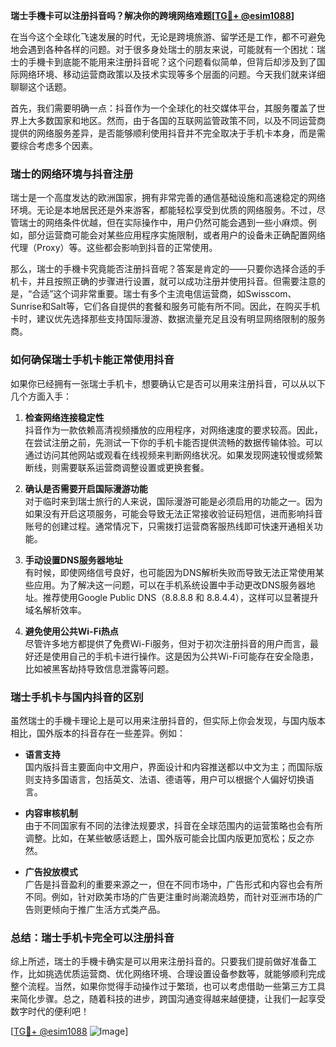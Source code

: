 **瑞士手機卡可以注册抖音吗？解决你的跨境网络难题[[TG💪+ @esim1088](https://t.me/s/esim1088)]**

在当今这个全球化飞速发展的时代，无论是跨境旅游、留学还是工作，都不可避免地会遇到各种各样的问题。对于很多身处瑞士的朋友来说，可能就有一个困扰：瑞士的手機卡到底能不能用来注册抖音呢？这个问题看似简单，但背后却涉及到了国际网络环境、移动运营商政策以及技术实现等多个层面的问题。今天我们就来详细聊聊这个话题。

首先，我们需要明确一点：抖音作为一个全球化的社交媒体平台，其服务覆盖了世界上大多数国家和地区。然而，由于各国的互联网监管政策不同，以及不同运营商提供的网络服务差异，是否能够顺利使用抖音并不完全取决于手机卡本身，而是需要综合考虑多个因素。

### **瑞士的网络环境与抖音注册**

瑞士是一个高度发达的欧洲国家，拥有非常完善的通信基础设施和高速稳定的网络环境。无论是本地居民还是外来游客，都能轻松享受到优质的网络服务。不过，尽管瑞士的网络条件优越，但在实际操作中，用户仍然可能会遇到一些小麻烦。例如，部分运营商可能会对某些应用程序实施限制，或者用户的设备未正确配置网络代理（Proxy）等。这些都会影响到抖音的正常使用。

那么，瑞士的手機卡究竟能否注册抖音呢？答案是肯定的——只要你选择合适的手机卡，并且按照正确的步骤进行设置，就可以成功注册并使用抖音。但需要注意的是，“合适”这个词非常重要。瑞士有多个主流电信运营商，如Swisscom、Sunrise和Salt等，它们各自提供的套餐和服务可能有所不同。因此，在购买手机卡时，建议优先选择那些支持国际漫游、数据流量充足且没有明显网络限制的服务商。

### **如何确保瑞士手机卡能正常使用抖音**

如果你已经拥有一张瑞士手机卡，想要确认它是否可以用来注册抖音，可以从以下几个方面入手：

1. **检查网络连接稳定性**  
   抖音作为一款依赖高清视频播放的应用程序，对网络速度的要求较高。因此，在尝试注册之前，先测试一下你的手机卡能否提供流畅的数据传输体验。可以通过访问其他网站或观看在线视频来判断网络状况。如果发现网速较慢或频繁断线，则需要联系运营商调整设置或更换套餐。

2. **确认是否需要开启国际漫游功能**  
   对于临时来到瑞士旅行的人来说，国际漫游可能是必须启用的功能之一。因为如果没有开启这项服务，可能会导致无法正常接收验证码短信，进而影响抖音账号的创建过程。通常情况下，只需拨打运营商客服热线即可快速开通相关功能。

3. **手动设置DNS服务器地址**  
   有时候，即使网络信号良好，也可能因为DNS解析失败而导致无法正常使用某些应用。为了解决这一问题，可以在手机系统设置中手动更改DNS服务器地址。推荐使用Google Public DNS（8.8.8.8 和 8.8.4.4），这样可以显著提升域名解析效率。

4. **避免使用公共Wi-Fi热点**  
   尽管许多地方都提供了免费Wi-Fi服务，但对于初次注册抖音的用户而言，最好还是使用自己的手机卡进行操作。这是因为公共Wi-Fi可能存在安全隐患，比如被黑客劫持导致信息泄露等问题。

### **瑞士手机卡与国内抖音的区别**

虽然瑞士的手機卡理论上是可以用来注册抖音的，但实际上你会发现，与国内版本相比，国外版本的抖音存在一些差异。例如：

- **语言支持**  
  国内版抖音主要面向中文用户，界面设计和内容推送都以中文为主；而国际版则支持多国语言，包括英文、法语、德语等，用户可以根据个人偏好切换语言。

- **内容审核机制**  
  由于不同国家有不同的法律法规要求，抖音在全球范围内的运营策略也会有所调整。比如，在某些敏感话题上，国外版可能会比国内版更加宽松；反之亦然。

- **广告投放模式**  
  广告是抖音盈利的重要来源之一，但在不同市场中，广告形式和内容也会有所不同。例如，针对欧美市场的广告更注重时尚潮流趋势，而针对亚洲市场的广告则更倾向于推广生活方式类产品。

### **总结：瑞士手机卡完全可以注册抖音**

综上所述，瑞士的手機卡确实是可以用来注册抖音的。只要我们提前做好准备工作，比如挑选优质运营商、优化网络环境、合理设置设备参数等，就能够顺利完成整个流程。当然，如果你觉得手动操作过于繁琐，也可以考虑借助一些第三方工具来简化步骤。总之，随着科技的进步，跨国沟通变得越来越便捷，让我们一起享受数字时代的便利吧！

[[TG💪+ @esim1088](https://t.me/s/esim1088) ![Image](https://i.postimg.cc/4NQfJmqS/Snipaste-2025-05-13-00-14-12.png)]
